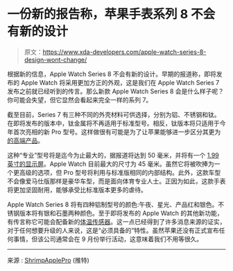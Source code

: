 # 一份新的报告称，苹果手表系列 8 不会有新的设计

> 原文：<https://www.xda-developers.com/apple-watch-series-8-design-wont-change/>

根据新的信息，Apple Watch Series 8 不会有新的设计。早期的报道称，即将发布的 Apple Watch 将采用更加方正的外观，这是我们在 Apple Watch Series 7 发布之前就已经听到的传言。那么新款 Apple Watch Series 8 会是什么样子呢？你可能会失望，但它显然会看起来完全一样的系列 7。

截至目前，Series 7 有三种不同的外壳材料可供选择，分别为铝、不锈钢和钛。在即将发布的版本中，钛金属将不再适用于标准型号。相反，钛版本将只适用于今年首次亮相的新 Pro 型号。这样做很有可能是为了让苹果能够进一步区分其更为[的高端产品](https://www.xda-developers.com/apple-watch-pro-could-cost-999/)。

这种“专业”型号将是迄今为止最大的，据报道将达到 50 毫米，并将有一个 [1.99 英寸的显示屏](https://www.xda-developers.com/apple-watch-8-display-rumor/)。Apple Watch 目前最大的尺寸为 45 毫米。虽然它将被吹捧为一个更高级的选项，但 Pro 型号将利用与标准版相同的内部结构。此外，这款车型不会像爱马仕版那样是豪华车型，而是面向体育专业人士。正因为如此，这款手表将更加坚固耐用，能够承受比标准版本更多的虐待。

Apple Watch Series 8 将有四种铝制型号的颜色:午夜、星光、产品红和银色。不锈钢版本将有银和石墨两种颜色。至于即将发布的 Apple Watch 的其他新功能，有传言称它可能会配备新的[体温传感器](https://www.xda-developers.com/apple-watch-series-8-body-temperature-monitoring-leak/)。这一点已经得到了许多消息来源的证实，对于任何想要升级的人来说，这是“必须具备的”特性。虽然苹果还没有正式宣布任何事情，但该公司通常会在 9 月份举行活动，这意味着我们不用等很久。

* * *

来源 : [ShrimpApplePro](https://twitter.com/VNchocoTaco/status/1555558740900065282) (推特)
